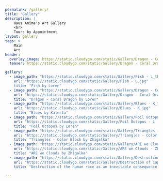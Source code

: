 ```yaml
---
permalink: /gallery/
title: "Gallery"
description: |
    Haus Anima's Art Gallery
    <br>
    Tours by Appointment
layout: gallery
tags: >
    Main
    Art
header:
  overlay_image: https://static.cloudygo.com/static/Gallery/Dragon - Coral Dragon - L.jpg
  teaser: https://static.cloudygo.com/static/Gallery/Dragon - Coral Dragon - L.jpg

gallery:
  - image_path: "https://static.cloudygo.com/static/Gallery/Fish - L_thumb.jpg"
    url: "https://static.cloudygo.com/static/Gallery/Fish - L.jpg"
    title: "Fish by Loren"
  - image_path: "https://static.cloudygo.com/static/Gallery/Dragon - Coral Dragon - L_thumb.jpg"
    url: "https://static.cloudygo.com/static/Gallery/Dragon - Coral Dragon - L.jpg"
    title: "Dragon - Coral Dragon by Loren"
  - image_path: "https://static.cloudygo.com/static/Gallery/Blues - K_thumb.jpg"
    url: "https://static.cloudygo.com/static/Gallery/Blues - K.jpg"
    title: "Blues by Kalesta"
  - image_path: "https://static.cloudygo.com/static/Gallery/Foil Octopus - L _thumb.jpg"
    url: "https://static.cloudygo.com/static/Gallery/Foil Octopus - L .jpg"
    title: "Foil Octopus by Loren"
  - image_path: "https://static.cloudygo.com/static/Gallery/Triangles - Color Block - Zhigalka_thumb.jpg"
    url: "https://static.cloudygo.com/static/Gallery/Triangles - Color Block - Zhigalka.jpg"
    title: "Triangles - Color Block by Zhigalka"
  - image_path: "https://static.cloudygo.com/static/Gallery/ARE we Clouds - Zhigalka_thumb.jpg"
    url: "https://static.cloudygo.com/static/Gallery/ARE we Clouds - Zhigalka.jpg"
    title: "ARE we Clouds by Zhigalka"
  - image_path: "https://static.cloudygo.com/static/Gallery/Destruction of Capatalism - Zhigalka_thumb.jpg"
    url: "https://static.cloudygo.com/static/Gallery/Destruction of Capatalism - Zhigalka.jpg"
    title: "Destruction of the human race as an inevitable consequence of our nearsighted pursuit of capitalism"

---
```

